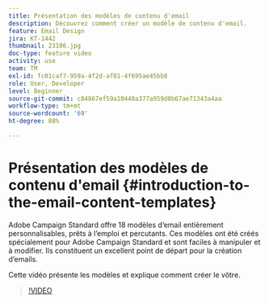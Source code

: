 ```yaml
---
title: Présentation des modèles de contenu d'email
description: Découvrez comment créer un modèle de contenu d'email.
feature: Email Design
jira: KT-1442
thumbnail: 23106.jpg
doc-type: feature video
activity: use
team: TM
exl-id: fc01caf7-959a-4f2d-af81-4f695ae45bb8
role: User, Developer
level: Beginner
source-git-commit: c84867ef59a10448a377a959d0b67ae71343a4aa
workflow-type: tm+mt
source-wordcount: '69'
ht-degree: 88%

---
```


# Présentation des modèles de contenu d&#39;email {#introduction-to-the-email-content-templates}

Adobe Campaign Standard offre 18 modèles d’email entièrement personnalisables, prêts à l’emploi et percutants. Ces modèles ont été créés spécialement pour Adobe Campaign Standard et sont faciles à manipuler et à modifier. Ils constituent un excellent point de départ pour la création d’emails.

Cette vidéo présente les modèles et explique comment créer le vôtre.

>[!VIDEO](https://video.tv.adobe.com/v/23106?quality=12&learn=on)
